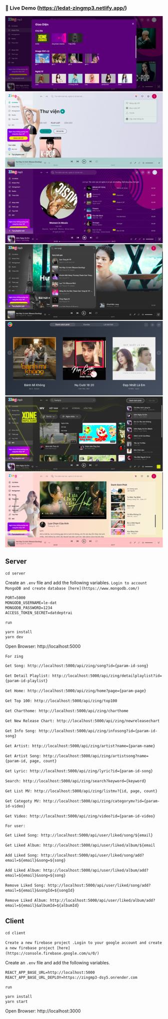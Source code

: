 ### 🚀 Live Demo (https://ledat-zingmp3.netlify.app/)

![ZingMp3 screenshot](https://raw.githubusercontent.com/le-dat/zingmp3/master/static/screenshot1.png)
![ZingMp3 screenshot](https://raw.githubusercontent.com/le-dat/zingmp3/master/static/screenshot2.png)
![ZingMp3 screenshot](https://raw.githubusercontent.com/le-dat/zingmp3/master/static/screenshot3.png)
![ZingMp3 screenshot](https://raw.githubusercontent.com/le-dat/zingmp3/master/static/screenshot4.png)
![ZingMp3 screenshot](https://raw.githubusercontent.com/le-dat/zingmp3/master/static/screenshot5.png)
![ZingMp3 screenshot](https://raw.githubusercontent.com/le-dat/zingmp3/master/static/screenshot6.png)
![ZingMp3 screenshot](https://raw.githubusercontent.com/le-dat/zingmp3/master/static/screenshot7.png)

## Server

```
cd server
```

Create an `.env` file and add the following variables.
`Login to account MongoDB and create database [here](https://www.mongodb.com/)`

```
PORT=5000
MONGODB_USERNAME=le-dat
MONGODB_PASSWORD=1234
ACCESS_TOKEN_SECRET=datdeptrai
```

`run`

```
yarn install
yarn dev
```

Open Browser: http://localhost:5000

`For zing`

```
Get Song: http://localhost:5000/api/zing/song?id={param-id-song}

Get Detail Playlist: http://localhost:5000/api/zing/detailplaylist?id={param-id-playlist}

Get Home: http://localhost:5000/api/zing/home?page={param-page}

Get Top 100: http://localhost:5000/api/zing/top100

Get Charthome: http://localhost:5000/api/zing/charthome

Get New Release Chart: http://localhost:5000/api/zing/newreleasechart

Get Info Song: http://localhost:5000/api/zing/infosong?id={param-id-song}

Get Artist: http://localhost:5000/api/zing/artist?name={param-name}

Get Artist Song: http://localhost:5000/api/zing/artistsong?name={param-id, page, count}

Get Lyric: http://localhost:5000/api/zing/lyric?id={param-id-song}

Search: http://localhost:5000/api/zing/search?keyword={keyword}

Get List MV: http://localhost:5000/api/zing/listmv?{id, page, count}

Get Categoty MV: http://localhost:5000/api/zing/categorymv?id={param-id-video}

Get Video: http://localhost:5000/api/zing/video?id={param-id-video}
```

`For user:`

```
Get Liked Song: http://localhost:5000/api/user/liked/song/${email}

Get Liked Album: http://localhost:5000/api/user/liked/album/${email

Add Liked Song: http://localhost:5000/api/user/liked/song/add?email=${email}&song=${song}

Add Liked Album: http://localhost:5000/api/user/liked/album/add?email=${email}&song=${song}

Remove Liked Song: http://localhost:5000/api/user/liked/song/add?email=${email}&songId=${songId}

Remove Liked Album: http://localhost:5000/api/user/liked/album/add?email=${email}&albumId=${albumId}
```

## Client

```
cd client
```

`Create a new firebase project .Login to your google account and create a new firebase project [here](https://console.firebase.google.com/u/0/)`

Create an `.env` file and add the following variables.

```
REACT_APP_BASE_URL=http://localhost:5000
REACT_APP_BASE_URL_DEPLOY=https://zingmp3-dsy5.onrender.com
```

`run`

```
yarn install
yarn start
```

Open Browser: http://localhost:3000
